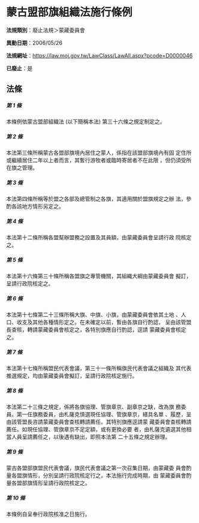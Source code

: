 # 蒙古盟部旗組織法施行條例

**法規類別**：廢止法規＞蒙藏委員會

**異動日期**：2006/05/26  

**法規網址**：https://law.moj.gov.tw/LawClass/LawAll.aspx?pcode=D0000046

**已廢止**：是



## 法條
##### 第 1 條
本條例依蒙古盟部組織法 (以下簡稱本法) 第三十六條之規定制定之。

##### 第 2 條
本法第三條所稱蒙古各盟部旗境內居住之蒙人，係指在該盟部旗境內有固
定住所或繼續居住二年以上者而言，其暫行游牧者或臨時寄居者不在此限
，但仍須受所在旗之管理。

##### 第 3 條
本法第四條所稱等於盟之各部及總管制之各旗，其適用關於盟旗規定之辦
法，參酌各該地方情形另定之。

##### 第 4 條
本法第十二條所稱各盟幫辦盟務之設置及其員額，由蒙藏委員會呈請行政
院核定之。

##### 第 5 條
本法第十六條第三十條所稱各盟旗之專管機關，其組織大綱由蒙藏委員會
擬訂，呈請行政院核定之。

##### 第 6 條
本法第十七條第二十三條所稱大旗、中旗、小旗，由蒙藏委員會依其土地
、人口、收支及其他各種情形定之。在未確定以前，暫由各旗自行酌認，
呈由該管盟長查核，轉請蒙藏委員會核定之，各特別旗應自行酌認，逕請
蒙藏委員會核定之。

##### 第 7 條
本法第十七條所稱盟民代表會議，第三十一條所稱旗民代表會議之組織及
其代表推選規定，均由蒙藏委員會擬訂，呈請行政院核定施行。

##### 第 8 條
本法第二十三條之規定，係將各旗協理、管旗章京、副章京之缺，改為旗
務委員。第一任旗務委員，由札薩克慎選現任協理、管旗章京，繕具名單
、履歷，呈由該管盟長咨請蒙藏委員會查核轉請薦任。其特別旗應逕請蒙
藏委員會查核轉請薦任。如現任協理、管旗章京不足定額，或有更換必要
者，由札薩克遴選其他相當人員呈請薦任之，以後遇有缺出，即照本法第
二十五條之規定辦理。

##### 第 9 條
蒙古各盟部旗盟民代表會議，旗民代表會議之第一次召集日期，由蒙藏委
員會酌量各盟旗情形，分別呈請行政院核定行之，本法施行完成時期，由
蒙藏委員會酌量各盟部旗情形呈請行政院核定之。

##### 第 10 條
本條例自呈奉行政院核准之日施行。


